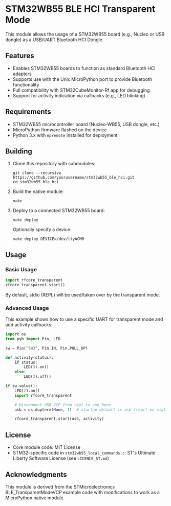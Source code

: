 # STM32WB55 BLE HCI Transparent Mode

This module allows the usage of a STM32WB55 board (e.g., Nucleo or USB dongle) as a USB/UART Bluetooth HCI Dongle.

## Features

- Enables STM32WB55 boards to function as standard Bluetooth HCI adapters
- Supports use with the Unix MicroPython port to provide Bluetooth functionality
- Full compatibility with STM32CubeMonitor-Rf app for debugging
- Support for activity indication via callbacks (e.g., LED blinking)

## Requirements

- STM32WB55 microcontroller board (Nucleo-WB55, USB dongle, etc.)
- MicroPython firmware flashed on the device
- Python 3.x with `mpremote` installed for deployment

## Building

1. Clone this repository with submodules:
   ```
   git clone --recursive https://github.com/yourusername/stm32wb55_ble_hci.git
   cd stm32wb55_ble_hci
   ```

2. Build the native module:
   ```
   make
   ```

3. Deploy to a connected STM32WB55 board:
   ```
   make deploy
   ```
   
   Optionally specify a device:
   ```
   make deploy DEVICE=/dev/ttyACM0
   ```

## Usage

### Basic Usage

```python
import rfcore_transparent
rfcore_transparent.start()
```

By default, stdio (REPL) will be used/taken over by the transparent mode.

### Advanced Usage

This example shows how to use a specific UART for transparent mode and add activity callbacks:

```python
import os
from pyb import Pin, LED

sw = Pin("SW3", Pin.IN, Pin.PULL_UP)

def activity(status):
    if status:
        LED(3).on()
    else:
        LED(3).off()

if sw.value():
    LED(2).on()
    import rfcore_transparent

    # Disconnect USB VCP from repl to use here
    usb = os.dupterm(None, 1)  # startup default is usb (repl) on slot 1

    rfcore_transparent.start(usb, activity)
```

## License

- Core module code: MIT License
- STM32-specific code in `stm32wb55_local_commands.c`: ST's Ultimate Liberty Software License (see `LICENCE_ST.md`)

## Acknowledgments

This module is derived from the STMicroelectronics BLE_TransparentModeVCP example code with modifications to work as a MicroPython native module.